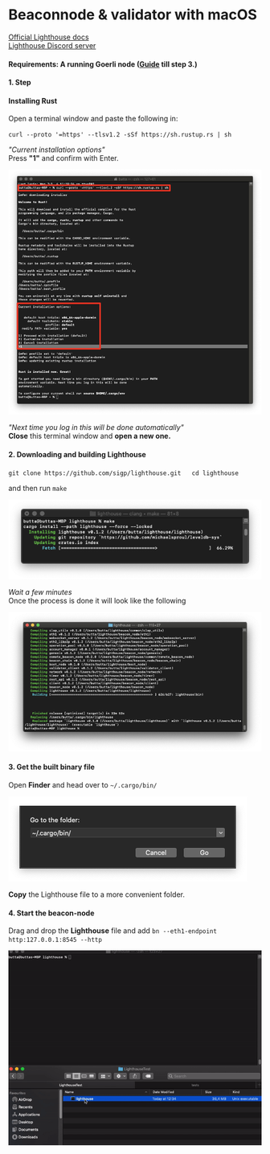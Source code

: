 # Beaconnode & validator with macOS

[Official Lighthouse docs  
](https://lighthouse-book.sigmaprime.io/become-a-validator-source.html)[Lighthouse Discord server](https://discord.gg/8mFMS7G)

#### Requirements:  A running Goerli node \([Guide](https://kb.beaconcha.in/run-a-goerli-node-eth1-and-beaconnode-eth2#step-1) till step 3.\)

#### 

#### 1. Step 

#### Installing Rust

Open a terminal window and paste the following in:

`curl --proto '=https' --tlsv1.2 -sSf https://sh.rustup.rs | sh`

_"Current installation options"_  
Press **"1"** and confirm with Enter.

![](../../.gitbook/assets/image%20%28125%29.png)

_"Next time you log in this will be done automatically"_  
**Close** this terminal window and **open a new one.**

#### 2. Downloading and building Lighthouse

`git clone https://github.com/sigp/lighthouse.git  
cd lighthouse`

and then run `make`

![](../../.gitbook/assets/image%20%28127%29.png)

_Wait a few minutes_  
Once the process is done it will look like the following

![](../../.gitbook/assets/image%20%28124%29.png)

#### 3. Get the built binary file

Open **Finder** and head over to `~/.cargo/bin/`

![](../../.gitbook/assets/image%20%28126%29.png)

**Copy** the Lighthouse file to a more convenient folder.

#### 4. Start the beacon-node

Drag and drop the **Lighthouse** file and add `bn --eth1-endpoint http:127.0.0.1:8545 --http`

![](../../.gitbook/assets/lhsync.gif)

#### 



